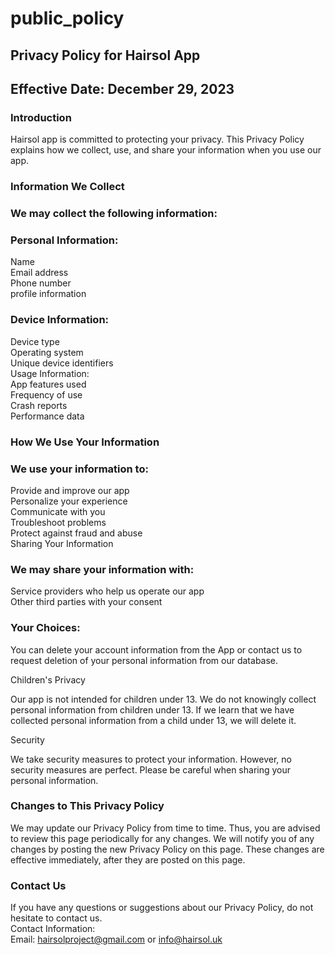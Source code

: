 # public_policy

Privacy Policy for Hairsol App
----------------

Effective Date: December 29, 2023
----------------

### Introduction  
Hairsol app is committed to protecting your privacy. This Privacy Policy explains how we collect, use, and share your information when you use our app.

### Information We Collect

### We may collect the following information:

### Personal Information:
  Name <br>
  Email address <br>
  Phone number <br>
  profile information

### Device Information:
  Device type <br>
  Operating system <br>
  Unique device identifiers <br>
  Usage Information: <br>
  App features used <br>
  Frequency of use <br>
  Crash reports <br>
  Performance data <br>

### How We Use Your Information

### We use your information to:

Provide and improve our app <br>
Personalize your experience <br>
Communicate with you <br>
Troubleshoot problems <br>
Protect against fraud and abuse <br>
Sharing Your Information

### We may share your information with:

Service providers who help us operate our app <br>
Other third parties with your consent

### Your Choices:
You can delete your account information from the App or contact us to request deletion of your personal information from our database.

Children's Privacy

Our app is not intended for children under 13. We do not knowingly collect personal information from children under 13. If we learn that we have collected personal information from a child under 13, we will delete it.

Security

We take security measures to protect your information. However, no security measures are perfect. Please be careful when sharing your personal information.


### Changes to This Privacy Policy  
We may update our Privacy Policy from time to time. Thus, you are advised to review this page periodically for any changes. We will notify you of any changes by posting the new Privacy Policy on this page. These changes are effective immediately, after they are posted on this page.  

### Contact Us  
If you have any questions or suggestions about our Privacy Policy, do not hesitate to contact us.  
Contact Information:  
Email: hairsolproject@gmail.com or info@hairsol.uk 
